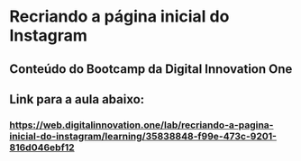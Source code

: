 # Recriando a página inicial do Instagram

## Conteúdo do Bootcamp da Digital Innovation One

## Link para a aula abaixo:
### https://web.digitalinnovation.one/lab/recriando-a-pagina-inicial-do-instagram/learning/35838848-f99e-473c-9201-816d046ebf12